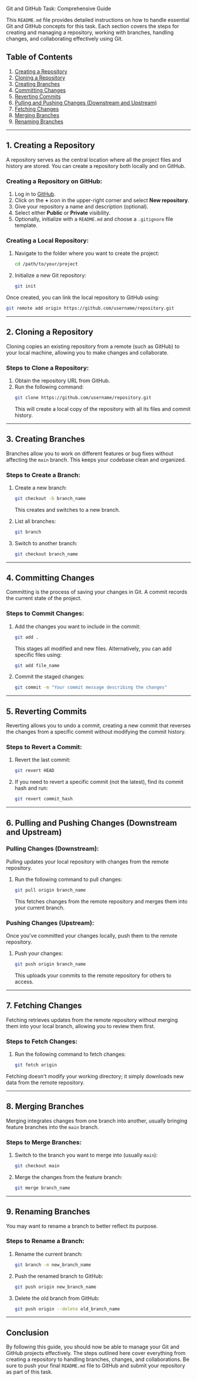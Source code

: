 Git and GitHub Task: Comprehensive Guide

This `README.md` file provides detailed instructions on how to handle essential Git and GitHub concepts for this task. Each section covers the steps for creating and managing a repository, working with branches, handling changes, and collaborating effectively using Git.

## Table of Contents
1. [Creating a Repository](#creating-a-repository)
2. [Cloning a Repository](#cloning-a-repository)
3. [Creating Branches](#creating-branches)
4. [Committing Changes](#committing-changes)
5. [Reverting Commits](#reverting-commits)
6. [Pulling and Pushing Changes (Downstream and Upstream)](#pulling-and-pushing-changes-downstream-and-upstream)
7. [Fetching Changes](#fetching-changes)
8. [Merging Branches](#merging-branches)
9. [Renaming Branches](#renaming-branches)

---

## 1. Creating a Repository

A repository serves as the central location where all the project files and history are stored. You can create a repository both locally and on GitHub.

### Creating a Repository on GitHub:
1. Log in to [GitHub](https://github.com/).
2. Click on the **+** icon in the upper-right corner and select **New repository**.
3. Give your repository a name and description (optional).
4. Select either **Public** or **Private** visibility.
5. Optionally, initialize with a `README.md` and choose a `.gitignore` file template.

### Creating a Local Repository:
1. Navigate to the folder where you want to create the project:
   ```bash
   cd /path/to/your/project
   ```
2. Initialize a new Git repository:
   ```bash
   git init
   ```

Once created, you can link the local repository to GitHub using:
```bash
git remote add origin https://github.com/username/repository.git
```

---

## 2. Cloning a Repository

Cloning copies an existing repository from a remote (such as GitHub) to your local machine, allowing you to make changes and collaborate.

### Steps to Clone a Repository:
1. Obtain the repository URL from GitHub.
2. Run the following command:
   ```bash
   git clone https://github.com/username/repository.git
   ```
   This will create a local copy of the repository with all its files and commit history.

---

## 3. Creating Branches

Branches allow you to work on different features or bug fixes without affecting the `main` branch. This keeps your codebase clean and organized.

### Steps to Create a Branch:
1. Create a new branch:
   ```bash
   git checkout -b branch_name
   ```
   This creates and switches to a new branch.

2. List all branches:
   ```bash
   git branch
   ```

3. Switch to another branch:
   ```bash
   git checkout branch_name
   ```

---

## 4. Committing Changes

Committing is the process of saving your changes in Git. A commit records the current state of the project.

### Steps to Commit Changes:
1. Add the changes you want to include in the commit:
   ```bash
   git add .
   ```
   This stages all modified and new files. Alternatively, you can add specific files using:
   ```bash
   git add file_name
   ```

2. Commit the staged changes:
   ```bash
   git commit -m "Your commit message describing the changes"
   ```

---

## 5. Reverting Commits

Reverting allows you to undo a commit, creating a new commit that reverses the changes from a specific commit without modifying the commit history.

### Steps to Revert a Commit:
1. Revert the last commit:
   ```bash
   git revert HEAD
   ```
2. If you need to revert a specific commit (not the latest), find its commit hash and run:
   ```bash
   git revert commit_hash
   ```

---

## 6. Pulling and Pushing Changes (Downstream and Upstream)

### Pulling Changes (Downstream):
Pulling updates your local repository with changes from the remote repository.

1. Run the following command to pull changes:
   ```bash
   git pull origin branch_name
   ```
   This fetches changes from the remote repository and merges them into your current branch.

### Pushing Changes (Upstream):
Once you've committed your changes locally, push them to the remote repository.

1. Push your changes:
   ```bash
   git push origin branch_name
   ```
   This uploads your commits to the remote repository for others to access.

---

## 7. Fetching Changes

Fetching retrieves updates from the remote repository without merging them into your local branch, allowing you to review them first.

### Steps to Fetch Changes:
1. Run the following command to fetch changes:
   ```bash
   git fetch origin
   ```

Fetching doesn't modify your working directory; it simply downloads new data from the remote repository.

---

## 8. Merging Branches

Merging integrates changes from one branch into another, usually bringing feature branches into the `main` branch.

### Steps to Merge Branches:
1. Switch to the branch you want to merge into (usually `main`):
   ```bash
   git checkout main
   ```
2. Merge the changes from the feature branch:
   ```bash
   git merge branch_name
   ```

---

## 9. Renaming Branches

You may want to rename a branch to better reflect its purpose.

### Steps to Rename a Branch:
1. Rename the current branch:
   ```bash
   git branch -m new_branch_name
   ```

2. Push the renamed branch to GitHub:
   ```bash
   git push origin new_branch_name
   ```

3. Delete the old branch from GitHub:
   ```bash
   git push origin --delete old_branch_name
   ```

---

## Conclusion

By following this guide, you should now be able to manage your Git and GitHub projects effectively. The steps outlined here cover everything from creating a repository to handling branches, changes, and collaborations. Be sure to push your final `README.md` file to GitHub and submit your repository as part of this task.

